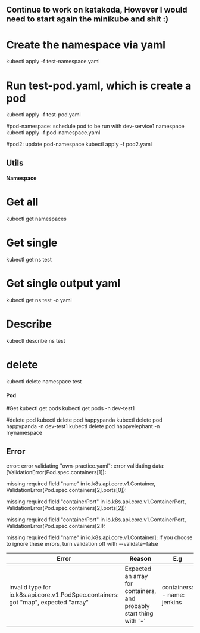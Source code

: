 
## Continue to work on katakoda, However I would need to start again the minikube and shit :) 


# Create the namespace via yaml 
kubectl apply -f test-namespace.yaml

# Run test-pod.yaml, which is create a pod 
kubectl apply -f test-pod.yaml

#pod-namespace: schedule pod to be run with dev-service1 namespace
kubectl apply -f pod-namespace.yaml

#pod2: update pod-namespace 
kubectl apply -f pod2.yaml

## Utils

#### Namespace
# Get all
kubectl get namespaces
# Get single
kubectl get ns test

# Get single output yaml
kubectl get ns test -o yaml

# Describe
kubectl describe ns test

# delete
kubectl delete namespace test

#### Pod
#Get
kubectl get pods
kubectl get pods -n dev-test1

#delete pod
kubectl delete pod happypanda
kubectl delete pod happypanda -n dev-test1
kubectl delete pod happyelephant -n mynamespace
## Error
error: error validating "own-practice.yaml": error validating data: [ValidationError(Pod.spec.containers[1]): 

missing required field "name" in io.k8s.api.core.v1.Container, ValidationError(Pod.spec.containers[2].ports[0]): 

missing required field "containerPort" in io.k8s.api.core.v1.ContainerPort, ValidationError(Pod.spec.containers[2].ports[2]):

 missing required field "containerPort" in io.k8s.api.core.v1.ContainerPort, ValidationError(Pod.spec.containers[2]): 

 missing required field "name" in io.k8s.api.core.v1.Container]; if you choose to ignore these errors, turn validation off with --validate=false


Error | Reason | E.g
----- | ------ | ---
invalid type for io.k8s.api.core.v1.PodSpec.containers: got "map", expected "array" | Expected an array for containers, and probably start thing with '-' | containers: - name: jenkins





